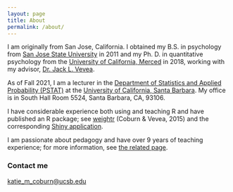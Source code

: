 ```yaml
---
layout: page
title: About
permalink: /about/
---
```


I am originally from San Jose, California. I obtained my B.S. in psychology from [San Jose State University](http://www.sjsu.edu/) in 2011 and my Ph. D. in quantitative psychology from the [University of California, Merced](https://www.ucmerced.edu/) in 2018, working with my advisor, [Dr. Jack L. Vevea](http://faculty.ucmerced.edu/jvevea/).

As of Fall 2021, I am a lecturer in the [Department of Statistics and Applied Probability (PSTAT)](https://www.pstat.ucsb.edu/) at the [University of California, Santa Barbara](https://www.ucsb.edu/). My office is in South Hall Room 5524, Santa Barbara, CA, 93106.

<!-- In July 2019, I was hired as a postdoctoral fellow working with the [STEPP (Statistics for Evidence-Based Policy and Practice) Center](https://stepp.center/) at [Northwestern University](https://www.northwestern.edu/). I work with Drs. [Beth Tipton](https://twitter.com/stats_tipton) and [Larry Hedges](https://www.statistics.northwestern.edu/people/faculty/larry-hedges.html). My office is in Room 201, 617 Library Place, Evanston, IL, 60208. -->

I have considerable experience both using and teaching R and have published an R package; see [weightr](https://cran.r-project.org/web/packages/weightr/index.html) (Coburn & Vevea, 2015) and the corresponding [Shiny application](https://vevealab.shinyapps.io/WeightFunctionModel/).

I am passionate about pedagogy and have over 9 years of teaching experience; for more information, see [the related page](https://katiecoburn.github.io/teaching/).

### Contact me

[katie_m_coburn@ucsb.edu](mailto:katie_m_coburn@ucsb.edu)
